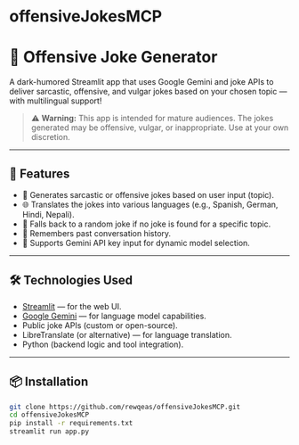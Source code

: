﻿# offensiveJokesMCP
# 🤬 Offensive Joke Generator

A dark-humored Streamlit app that uses Google Gemini and joke APIs to deliver sarcastic, offensive, and vulgar jokes based on your chosen topic — with multilingual support!

> ⚠️ **Warning:** This app is intended for mature audiences. The jokes generated may be offensive, vulgar, or inappropriate. Use at your own discretion.

---

## 🚀 Features

- 🤖 Generates sarcastic or offensive jokes based on user input (topic).
- 🌐 Translates the jokes into various languages (e.g., Spanish, German, Hindi, Nepali).
- 🔁 Falls back to a random joke if no joke is found for a specific topic.
- 🧠 Remembers past conversation history.
- 🔐 Supports Gemini API key input for dynamic model selection.

---

## 🛠️ Technologies Used

- [Streamlit](https://streamlit.io/) — for the web UI.
- [Google Gemini](https://ai.google.dev/) — for language model capabilities.
- Public joke APIs (custom or open-source).
- LibreTranslate (or alternative) — for language translation.
- Python (backend logic and tool integration).

---

## 📦 Installation

```bash
git clone https://github.com/rewqeas/offensiveJokesMCP.git
cd offensiveJokesMCP
pip install -r requirements.txt
streamlit run app.py

